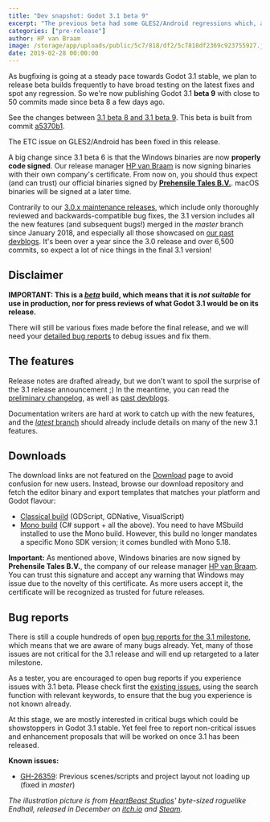 ```yaml
---
title: "Dev snapshot: Godot 3.1 beta 9"
excerpt: "The previous beta had some GLES2/Android regressions which, along with several other issues, has been fixed in Beta 9. Please go forth and test! Assuming no new regressions are found we are likely going to move to *release candidate* state soon."
categories: ["pre-release"]
author: HP van Braam
image: /storage/app/uploads/public/5c7/818/df2/5c7818df2369c923755927.jpg
date: 2019-02-28 00:00:00
---
```


As bugfixing is going at a steady pace towards Godot 3.1 stable, we plan to release beta builds frequently to have broad testing on the latest fixes and spot any regression. So we're now publishing Godot 3.1 **beta 9** with close to 50 commits made since beta 8 a few days ago.

See the changes between [3.1 beta 8 and 3.1 beta 9](https://github.com/godotengine/godot/compare/a32b26dfa26f2a039bf9c84b90d10666bcf785c9...a5370b1b1bed3744941c90b4a05d4516aabd4c67). This beta is built from commit [a5370b1](https://github.com/godotengine/godot/commit/a5370b1b1bed3744941c90b4a05d4516aabd4c67).

The ETC issue on GLES2/Android has been fixed in this release.

A big change since 3.1 beta 6 is that the Windows binaries are now **properly code signed**. Our release manager [HP van Braam](https://github.com/hpvb) is now signing binaries with their own company's certificate. From now on, you should thus expect (and can trust) our official binaries signed by **[Prehensile Tales B.V.](https://www.prehensile-tales.com/)**. macOS binaries will be signed at a later time.

Contrarily to our [3.0.x maintenance releases](/article/maintenance-release-godot-3-0-6), which include only thoroughly reviewed and backwards-compatible bug fixes, the 3.1 version includes all the new features (and subsequent bugs!) merged in the *master* branch since January 2018, and especially all those showcased on [our past devblogs](/devblog). It's been over a year since the 3.0 release and over 6,500 commits, so expect a lot of nice things in the final 3.1 version!

## Disclaimer

**IMPORTANT: This is a [*beta*](https://en.wikipedia.org/wiki/Software_release_life_cycle#Beta) build, which means that it is *not suitable* for use in production, nor for press reviews of what Godot 3.1 would be on its release.**

There will still be various fixes made before the final release, and we will need your [detailed bug reports](https://github.com/godotengine/godot/issues) to debug issues and fix them.

## The features

Release notes are drafted already, but we don't want to spoil the surprise of the 3.1 release announcement ;)
In the meantime, you can read the [preliminary changelog](https://github.com/godotengine/godot/blob/master/CHANGELOG.md#unreleased), as well as [past devblogs](/devblog).

Documentation writers are hard at work to catch up with the new features, and the [*latest* branch](http://docs.godotengine.org/en/latest/) should already include details on many of the new 3.1 features.

## Downloads

The download links are not featured on the [Download](/download) page to avoid confusion for new users. Instead, browse our download repository and fetch the editor binary and export templates that matches your platform and Godot flavour:

- [Classical build](https://github.com/godotengine/godot-builds/releases/3.1-beta9) (GDScript, GDNative, VisualScript)
- [Mono build](https://github.com/godotengine/godot-builds/releases/3.1-beta9) (C# support + all the above). You need to have MSbuild installed to use the Mono build. However, this build no longer mandates a specific Mono SDK version; it comes bundled with Mono 5.18.

**Important:** As mentioned above, Windows binaries are now signed by **Prehensile Tales B.V.**, the company of our release manager [HP van Braam](https://github.com/hpvb). You can trust this signature and accept any warning that Windows may issue due to the novelty of this certificate. As more users accept it, the certificate will be recognized as trusted for future releases.

## Bug reports

There is still a couple hundreds of open [bug reports for the 3.1 milestone](https://github.com/godotengine/godot/issues?q=is%3Aopen+is%3Aissue+milestone%3A3.1+label%3Abug), which means that we are aware of many bugs already. Yet, many of those issues are not critical for the 3.1 release and will end up retargeted to a later milestone.

As a tester, you are encouraged to open bug reports if you experience issues with 3.1 beta. Please check first the [existing issues](https://github.com/godotengine/godot/issues), using the search function with relevant keywords, to ensure that the bug you experience is not known already.

At this stage, we are mostly interested in critical bugs which could be showstoppers in Godot 3.1 stable. Yet feel free to report non-critical issues and enhancement proposals that will be worked on once 3.1 has been released.

**Known issues:**

- [GH-26359](https://github.com/godotengine/godot/issues/26359): Previous scenes/scripts and project layout not loading up (fixed in *master*)

*The illustration picture is from [HeartBeast Studios](http://twitter.com/uheartbeast/)' byte-sized roguelike *Endhall*, released in December on [itch.io](https://uheartbeast.itch.io/endhall) and [Steam](https://store.steampowered.com/app/838990/Endhall/?curator_clanid=41324400).*
